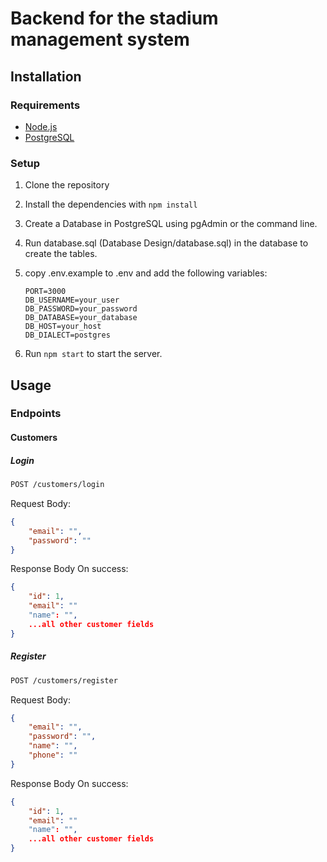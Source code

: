 # Backend for the stadium management system

## Installation

### Requirements

- [Node.js](https://nodejs.org/en/)
- [PostgreSQL](https://www.postgresql.org/)

### Setup

1. Clone the repository
2. Install the dependencies with `npm install`
3. Create a Database in PostgreSQL using pgAdmin or the command line.
4. Run database.sql (Database Design/database.sql) in the database to create the tables.
5. copy .env.example to .env and add the following variables:

    ``` env
    PORT=3000
    DB_USERNAME=your_user
    DB_PASSWORD=your_password
    DB_DATABASE=your_database
    DB_HOST=your_host
    DB_DIALECT=postgres
    ```

6. Run `npm start` to start the server.

## Usage

### Endpoints

#### Customers

##### Login
``` bash
POST /customers/login
```
Request Body:
``` json
{
    "email": "",
    "password": ""
}
```
Response Body On success:
``` json
{
    "id": 1,
    "email": ""
    "name": "",
    ...all other customer fields
}
```

##### Register
``` bash
POST /customers/register
```
Request Body:
``` json
{
    "email": "",
    "password": "",
    "name": "",
    "phone": ""
}
```
Response Body On success:
``` json
{
    "id": 1,
    "email": ""
    "name": "",
    ...all other customer fields
}
```
